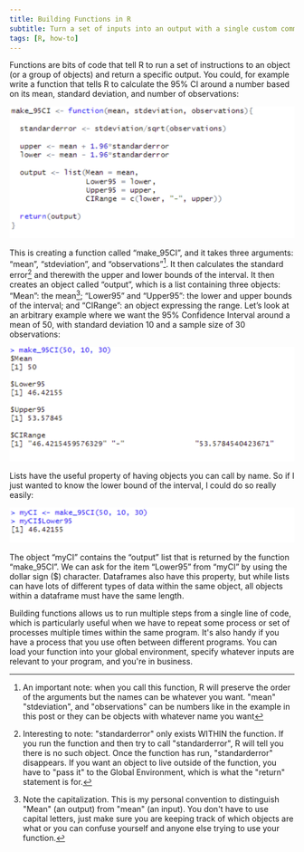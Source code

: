 ```yaml
---
title: Building Functions in R
subtitle: Turn a set of inputs into an output with a single custom command
tags: [R, how-to]
---
```


Functions are bits of code that tell R to run a set of instructions to an object (or a group of objects) and return a specific output. You could, for example write a function that tells R to calculate the 95% CI around a number based on its mean, standard deviation, and number of observations:

![The code to produce the function](https://github.com/HealthyUncertainty/healthyuncertainty.github.io/blob/master/_posts/2021-03-22%20Building%20Functions/My95CI.jpg?raw=true)

This is creating a function called “make_95CI”, and it takes three arguments: “mean”, “stdeviation”, and “observations”[^1]. It then calculates the standard error[^2] and therewith the upper and lower bounds of the interval. It then creates an object called “output”, which is a list containing three objects: “Mean”: the mean[^3]; “Lower95” and “Upper95”: the lower and upper bounds of the interval; and “CIRange”: an object expressing the range. Let’s look at an arbitrary example where we want the 95% Confidence Interval around a mean of 50, with standard deviation 10 and a sample size of 30 observations:

![The output of the function](https://github.com/HealthyUncertainty/healthyuncertainty.github.io/blob/master/_posts/2021-03-22%20Building%20Functions/My95CIoutput.jpg?raw=true)

Lists have the useful property of having objects you can call by name. So if I just wanted to know the lower bound of the interval, I could do so really easily:

![The lower bound of the confidence interval](https://github.com/HealthyUncertainty/healthyuncertainty.github.io/blob/master/_posts/2021-03-22%20Building%20Functions/My95CIlower.jpg?raw=true)

The object “myCI” contains the “output” list that is returned by the function “make_95CI”. We can ask for the item “Lower95” from “myCI” by using the dollar sign ($) character. Dataframes also have this property, but while lists can have lots of different types of data within the same object, all objects within a dataframe must have the same length.

Building functions allows us to run multiple steps from a single line of code, which is particularly useful when we have to repeat some process or set of processes multiple times within the same program. It's also handy if you have a process that you use often between different programs. You can load your function into your global environment, specify whatever inputs are relevant to your program, and you're in business.

[^1]: An important note: when you call this function, R will preserve the order of the arguments but the names can be whatever you want. "mean" "stdeviation", and "observations" can be numbers like in the example in this post or they can be objects with whatever name you want

[^2]: Interesting to note: "standarderror" only exists WITHIN the function. If you run the function and then try to call "standarderror", R will tell you there is no such object. Once the function has run, "standarderror" disappears. If you want an object to live outside of the function, you have to "pass it" to the Global Environment, which is what the "return" statement is for.

[^3]: Note the capitalization. This is my personal convention to distinguish "Mean" (an output) from "mean" (an input). You don't have to use capital letters, just make sure you are keeping track of which objects are what or you can confuse yourself and anyone else trying to use your function.